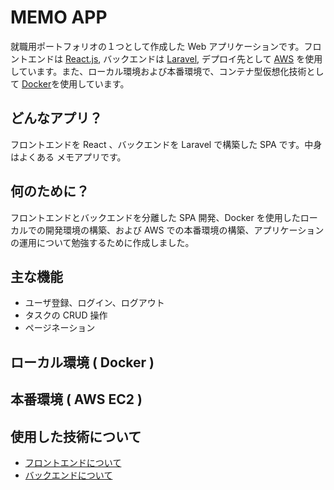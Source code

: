 # MEMO APP

就職用ポートフォリオの１つとして作成した Web アプリケーションです。フロントエンドは [React.js](https://react.dev/), バックエンドは [Laravel](https://laravel.com/), デプロイ先として [AWS](https://aws.amazon.com/jp/) を使用しています。また、ローカル環境および本番環境で、コンテナ型仮想化技術として [Docker](https://www.docker.com/)を使用しています。

## どんなアプリ？

フロントエンドを React 、バックエンドを Laravel で構築した SPA です。中身はよくある メモアプリです。

## 何のために？

フロントエンドとバックエンドを分離した SPA 開発、Docker を使用したローカルでの開発環境の構築、および AWS での本番環境の構築、アプリケーションの運用について勉強するために作成しました。 

## 主な機能

- ユーザ登録、ログイン、ログアウト
- タスクの CRUD 操作
- ページネーション


## ローカル環境 ( Docker )


## 本番環境 ( AWS EC2 )

## 使用した技術について
- [フロントエンドについて](https://github.com/Taichiro-S/MemoApp_frontend_react-ts)
- [バックエンドについて](https://github.com/Taichiro-S/MemoApp_backend_laravel-10)